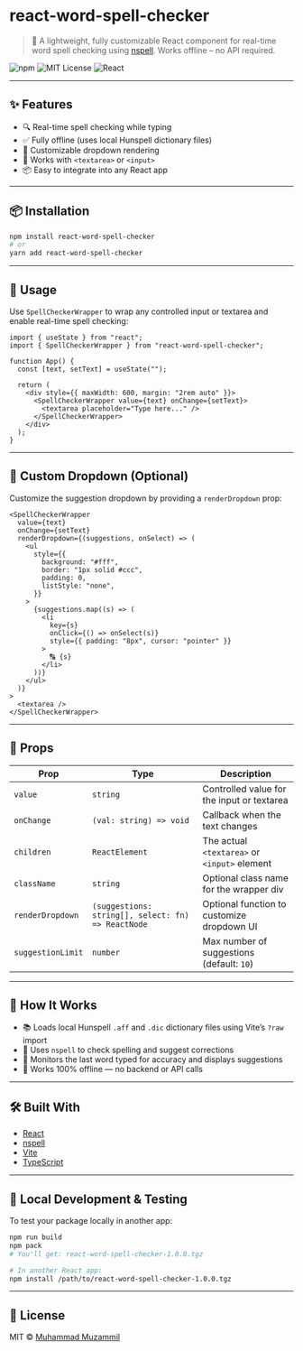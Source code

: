 # react-word-spell-checker

> 🧠 A lightweight, fully customizable React component for real-time word spell checking using [nspell](https://www.npmjs.com/package/nspell). Works offline – no API required.

![npm](https://img.shields.io/npm/v/react-word-spell-checker)
![MIT License](https://img.shields.io/badge/license-MIT-blue.svg)
![React](https://img.shields.io/badge/react-17%2B%20%7C%2018%2B%20%7C%2019%2B-61DAFB?logo=react)

---

## ✨ Features

- 🔍 Real-time spell checking while typing
- ✅ Fully offline (uses local Hunspell dictionary files)
- 🧩 Customizable dropdown rendering
- 💬 Works with `<textarea>` or `<input>`
- 📦 Easy to integrate into any React app

---

## 📦 Installation

```bash
npm install react-word-spell-checker
# or
yarn add react-word-spell-checker
```

---

## 🚀 Usage

Use `SpellCheckerWrapper` to wrap any controlled input or textarea and enable real-time spell checking:

```tsx
import { useState } from "react";
import { SpellCheckerWrapper } from "react-word-spell-checker";

function App() {
  const [text, setText] = useState("");

  return (
    <div style={{ maxWidth: 600, margin: "2rem auto" }}>
      <SpellCheckerWrapper value={text} onChange={setText}>
        <textarea placeholder="Type here..." />
      </SpellCheckerWrapper>
    </div>
  );
}
```

---

## 🎨 Custom Dropdown (Optional)

Customize the suggestion dropdown by providing a `renderDropdown` prop:

```tsx
<SpellCheckerWrapper
  value={text}
  onChange={setText}
  renderDropdown={(suggestions, onSelect) => (
    <ul
      style={{
        background: "#fff",
        border: "1px solid #ccc",
        padding: 0,
        listStyle: "none",
      }}
    >
      {suggestions.map((s) => (
        <li
          key={s}
          onClick={() => onSelect(s)}
          style={{ padding: "8px", cursor: "pointer" }}
        >
          🔠 {s}
        </li>
      ))}
    </ul>
  )}
>
  <textarea />
</SpellCheckerWrapper>
```

---

## 🔧 Props

| Prop              | Type                                               | Description                                  |
| ----------------- | -------------------------------------------------- | -------------------------------------------- |
| `value`           | `string`                                           | Controlled value for the input or textarea   |
| `onChange`        | `(val: string) => void`                            | Callback when the text changes               |
| `children`        | `ReactElement`                                     | The actual `<textarea>` or `<input>` element |
| `className`       | `string`                                           | Optional class name for the wrapper div      |
| `renderDropdown`  | `(suggestions: string[], select: fn) => ReactNode` | Optional function to customize dropdown UI   |
| `suggestionLimit` | `number`                                           | Max number of suggestions (default: `10`)    |

---

## 📁 How It Works

- 📚 Loads local Hunspell `.aff` and `.dic` dictionary files using Vite’s `?raw` import
- 🧠 Uses `nspell` to check spelling and suggest corrections
- 🔄 Monitors the last word typed for accuracy and displays suggestions
- 🔌 Works 100% offline — no backend or API calls

---

## 🛠 Built With

- [React](https://react.dev)
- [nspell](https://github.com/wooorm/nspell)
- [Vite](https://vitejs.dev)
- [TypeScript](https://www.typescriptlang.org/)

---

## 🧪 Local Development & Testing

To test your package locally in another app:

```bash
npm run build
npm pack
# You'll get: react-word-spell-checker-1.0.0.tgz

# In another React app:
npm install /path/to/react-word-spell-checker-1.0.0.tgz
```

---

## 🧾 License

MIT © [Muhammad Muzammil](https://github.com/Muzammil803)
